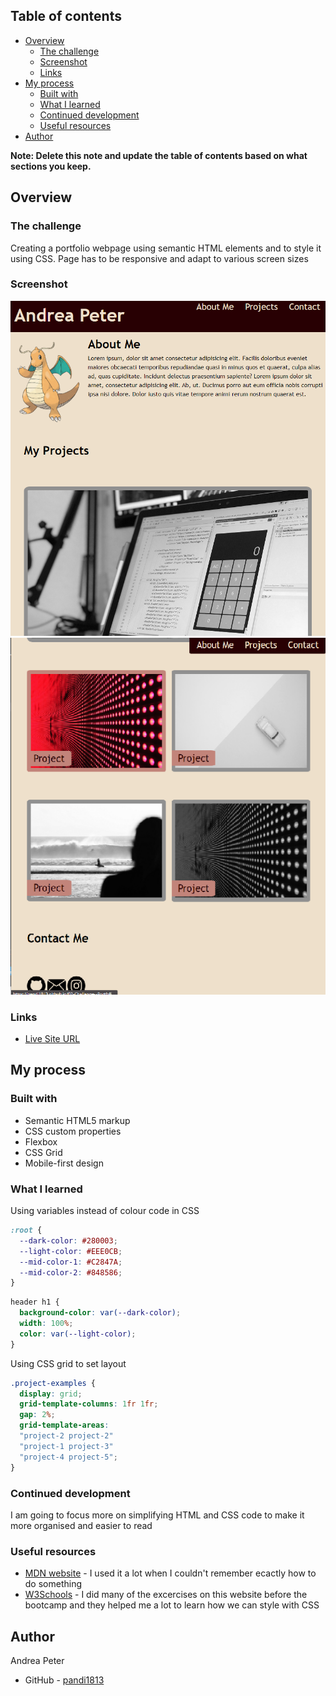 ## Table of contents

- [Overview](#overview)
  - [The challenge](#the-challenge)
  - [Screenshot](#screenshot)
  - [Links](#links)
- [My process](#my-process)
  - [Built with](#built-with)
  - [What I learned](#what-i-learned)
  - [Continued development](#continued-development)
  - [Useful resources](#useful-resources)
- [Author](#author)

**Note: Delete this note and update the table of contents based on what sections you keep.**

## Overview

### The challenge

Creating a portfolio webpage using semantic HTML elements and to style it using CSS.
Page has to be responsive and adapt to various screen sizes
  

### Screenshot

![](./images/screenshot-1.PNG)
![](./images/screenshot-2.PNG)


### Links

- [Live Site URL](https://pandi1813.github.io/02-Challenge--Portfolio/)

## My process

### Built with

- Semantic HTML5 markup
- CSS custom properties
- Flexbox
- CSS Grid
- Mobile-first design



### What I learned

Using variables instead of colour code in CSS

```css
:root {
  --dark-color: #280003;
  --light-color: #EEE0CB;
  --mid-color-1: #C2847A;
  --mid-color-2: #848586;
}
```

```css
header h1 {
  background-color: var(--dark-color);
  width: 100%;
  color: var(--light-color);
}
```

  Using CSS grid to set layout

```css
.project-examples {
  display: grid;
  grid-template-columns: 1fr 1fr;
  gap: 2%;
  grid-template-areas: 
  "project-2 project-2"
  "project-1 project-3"
  "project-4 project-5";
}
```

### Continued development


I am going to focus more on simplifying HTML and CSS code to make it more organised and easier to read

### Useful resources

- [MDN website](https://developer.mozilla.org/en-US/docs/Web/CSS/grid) - I used it a lot when I couldn't remember ecactly how to do something 
- [W3Schools](https://www.w3schools.com/css/default.asp) - I did many of the excercises on this website before the bootcamp and they helped me a lot to learn how we can style with CSS


## Author
  Andrea Peter
- GitHub - [pandi1813](https://github.com/pandi1813)



